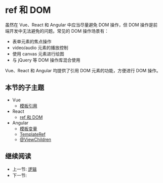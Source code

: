 # ref 和 DOM

虽然在 Vue、React 和 Angular 中应当尽量避免 DOM 操作，但 DOM 操作是前端开发中无法避免的问题。常见的 DOM 操作场景有：

+ 表单元素的焦点操作
+ video/audio 元素的播放控制
+ 使用 canvas 元素进行绘图
+ 与 jQuery 等 DOM 操作库混合使用

Vue、React 和 Angular 均提供了引用 DOM 元素的功能，方便进行 DOM 操作。

## 本节的子主题

+ Vue
  + [模板引用](./vue-ref.md)
+ React
  + [ref 和 DOM](./react-ref.md)
+ Angular
  + [模板变量](./angular/ref.md)
  + [TemplateRef](./angular/template-ref.md)
  + [@ViewChildren](./angular/view-children.md)

## 继续阅读

+ 上一节: [逻辑](../component/func.md)
+ 下一节:
